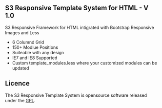 ## S3 Responsive Template System for HTML - V 1.0

S3 Responsive Framework for HTML intigrated with Bootstrap Responsive Images and Less
 - 6 Columnd Grid
 - 150+ Modlue Positions
 - Suiteable with any design
 - IE7 and IE8 Supported
 - Custom template_modules.less where your customized modules can be updated

## Licence

The S3 Responsive Template System is opensource software released under the [GPL](http://www.gnu.org/licenses/gpl-2.0.txt).